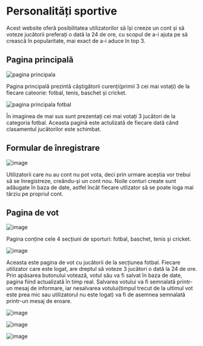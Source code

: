 # Personalități sportive

Acest website oferă posibilitatea utilizatorilor să își creeze un cont și să voteze jucătorii preferați o dată la 24 de ore, cu scopul de a-i ajuta pe să crească în popularitate, mai exact de a-i aduce în top 3. 


## Pagina principală

![pagina principala](https://user-images.githubusercontent.com/58972630/227964898-2f8b6111-7794-4b3c-9873-869bfd12def7.png)

Pagina principală prezintă câștigătorii curenți(primii 3 cei mai votați) de la fiecare cateorie: fotbal, tenis, baschet și cricket. 

![pagina principala fotbal](https://user-images.githubusercontent.com/58972630/227966677-8feef634-c880-4fd0-90a5-b1e96026231d.png)

În imaginea de mai sus sunt prezentați cei mai votați 3 jucători de la categoria fotbal. Aceasta pagină este actulizată de fiecare dată când clasamentul jucătorilor este schimbat. 

## Formular de înregistrare

![image](https://user-images.githubusercontent.com/58972630/227968949-ddaeab34-3528-48bc-95be-0d69839f19bc.png)

Utilizatorii care nu au cont nu pot vota, deci prin urmare aceștia vor trebui să se înregistreze, creându-și un cont nou. Noile conturi create sunt adăugate în baza de date, astfel încât fiecare utlizator să se poate loga mai târziu pe propriul cont. 

## Pagina de vot

![image](https://user-images.githubusercontent.com/58972630/227970517-e426dabe-7492-4e2e-8c5f-6a0e0dcf053b.png)

Pagina conține cele 4 secțiuni de sporturi: fotbal, baschet, tenis și cricket. 

![image](https://user-images.githubusercontent.com/58972630/227971038-627f9f17-06da-4efa-b401-cb4223753b94.png)

Aceasta este pagina de vot cu jucătorii de la secțiunea fotbal. Fiecare utilizator care este logat, are dreptul să voteze 3 jucători o dată la 24 de ore. Prin apăsarea butonului votează, votul său va fi salvat în baza de date, pagina fiind actualizată în timp real. Salvarea votului va fi semnalată printr-un mesaj de informare, iar nesalvarea votului(timpul trecut de la ultimul vot este prea mic sau utilizatorul nu este logat) va fi de asemnea semnalată printr-un mesaj de eroare. 

![image](https://user-images.githubusercontent.com/58972630/227972650-85d1855c-b914-4789-ba10-cd99d872ebdd.png)

![image](https://user-images.githubusercontent.com/58972630/227972772-66491261-38ea-416d-a68b-fea18f672115.png)

![image](https://user-images.githubusercontent.com/58972630/227972932-65628aec-098c-498a-8af4-d1aee345a4fb.png)






